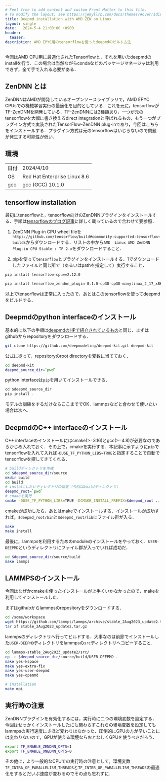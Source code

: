 ```yaml
---
# Feel free to add content and custom Front Matter to this file.
# To modify the layout, see https://jekyllrb.com/docs/themes/#overriding-theme-defaults
title: Deepmd installation with AMD ZEN on Linux 
layout: single
date:   2024-5-4 21:00:00 +0900
header:
  teaser: 
description: AMD EPYC用のtensorflowを使ったdeepmdのビルド方法
---
```


今回はAMD CPU用に最適化されたTensorflowと，それを用いたdeepmdのinstallを行う．この場合は当然ながらcondaなどのパッケージマネージャは利用できず，全て手で入れる必要がある．

## ZenDNN とは

ZenDNNはAMDが開発しているオープンソースライブラリで，AMD EPYC CPUsでの機械学習実行の最適化を目的としている．これを元に，tensorflowがTF-ZenDNNを開発している．TF-ZenDNNには2種類あり，一つが元のtensorflowを大幅に書き換えるdirect integrationと呼ばれるもの，もう一つがプラグイン方式で実装されたTensorFlow-ZenDNN plug-inであり，今回はこちらをインストールする．プラグイン方式は元のtensorflowはいじらないので問題が発生する可能性が低い．

## 環境

|      |     |
| ---  | --- |
| 日付 | 2024/4/10 |
| OS   | Red Hat Enterprise Linux 8.6 |
| gcc  | gcc (GCC) 10.1.0 |


## tensorflow installation

最初にtensorflowと，tensorflow向けのZenDNNプラグインをインストールする．手順は[tensorflowのブログ記事](https://blog.tensorflow.org/2023/03/enabling-optimal-inference-performance-on-amd-epyc-processors-with-the-zendnn-library.html)に詳しく載っているので合わせて要参照．

1. ZenDNN Plug-in CPU wheel fileを`https://github.com/tensorflow/build#community-supported-tensorflow-builds`からダウンロードする．リストの中から`AMD	Linux AMD ZenDNN Plug-in CPU Stable : TF 2.x`をダウンロードすること．

2. pipを使って`tensorflow`とプラグインをインストールする．1でダウンロードしたファイルと同じ所で（あるいはpathを指定して）実行すること．

```bash
pip install tensorflow-cpu==2.12.0 

pip install tensorflow_zendnn_plugin-0.1.0-cp38-cp38-manylinux_2_17_x86_64.manylinux2014_x86_64.whl
```

以上でtensorflowは正常に入ったので，あとはこのtensorflowを使ってdeepmdをビルドする．

## Deepmdのpython interfaceのインストール

基本的に以下の手順は[deepmdのHPで紹介されているもの](https://docs.deepmodeling.com/projects/deepmd/en/master/install/install-from-source.html)と同じ．まずはgithubからrepositoryをダウンロードする．

```bash
git clone https://github.com/deepmodeling/deepmd-kit.git deepmd-kit
```

公式に従って，repositoryのroot directoryを変数に当てておく．

```bash
cd deepmd-kit
deepmd_source_dir=`pwd`
```

python interfaceは`pip`を用いてインストールできる．

```python
cd $deepmd_source_dir
pip install .
```

モデルの訓練をするだけならここまででOK．lammpsなどと合わせて使いたい場合は次へ．

## DeepmdのC++ interfaceのインストール

C++ interfaceのインストールにはcmake(>=3.16)とgcc(>=4.8)が必要なのであらかじめ入れておく．その上で，cmakeを実行する．本記事に示すように`pip`でtensorflowを入れて入れば`-DUSE_TF_PYTHON_LIBS=TRUE`と指定することで自動でtensorflowを探してきてくれる．

```bash
# buildディレクトリを作成
cd $deepmd_source_dir/source
mkdir build
cd build
# installしたいディレクトリの指定（今回はbuildディレクトリ）
deepmd_root=`pwd`
# cmakeを実行
cmake -DUSE_TF_PYTHON_LIBS=TRUE -DCMAKE_INSTALL_PREFIX=$deepmd_root ..
```

cmakeが成功したら，あとはmakeでインストールする．インストールが成功すれば，`$deepmd_root/bin`と`$deepmd_root/lib`にファイル群が入る．

```bash
make 
make install
```

最後に，lammpsを利用するためのmoduleのインストールをやっておく．`USER-DEEPMD`というディレクトリにファイル群が入っていれば成功だ．

```bash
cd $deepmd_source_dir/source/build
make lammps
```




## LAMMPSのインストール

今回はなぜかcmakeを使ったインストールが上手くいかなかったので，makeを利用してインストールした．

まずはgithubからlammpsのrepositoryをダウンロードする．

```bash
cd /some/workspace
wget https://github.com/lammps/lammps/archive/stable_2Aug2023_update2.tar.gz
tar xf stable_2Aug2023_update2.tar.gz
```

lammpsのディレクトリへ行ってビルドする．大事なのは前節でインストールした`USER-DEEPMD`ディレクトリをlammpsの`src`ディレクトリへコピーすること．

```bash
cd lammps-stable_2Aug2023_update2/src/
cp -r $deepmd_source_dir/source/build/USER-DEEPMD .
make yes-kspace
make yes-extra-fix
make yes-user-deepmd
make yes-openmd

# installation
make mpi 
```

## 実行時の注意

ZenDNNプラグインを有効化するには，実行時に二つの環境変数を設定する．今回はせっかくインストールしたにも関わらずこれらの環境変数を設定してもlammpsの実行速度にさほど変わりはなかった．圧倒的にGPUの方が早いことには変わりないので，GPUが使える環境ならおとなしくGPUを使うべきだろう．

```bash
export TF_ENABLE_ZENDNN_OPTS=1
export TF_ENABLE_ONEDNN_OPTS=0
```

その他に，より一般的なCPUでの実行時の注意として，環境変数`TF_INTRA_OP_PARALLELISM_THREADS`と`TF_INTER_OP_PARALLELISM_THREADS`の最適化をするとだいぶ速度が変わるのでその点も忘れずに．

